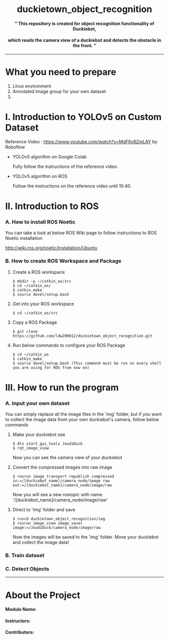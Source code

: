 # <div align=center>duckietown_object_recognition</div>
#### <div align="center">" This repository is created for object recognition functionality of Duckiebot, </div>
#### <div align="center"> which reads the camera view of a duckiebot and detects the obstacle in the front. "</div>

***

# What you need to prepare
1. Linux environment
2. Annotated Image group for your own dataset
3. 

# I. Introduction to YOLOv5 on Custom Dataset
Reference Video : https://www.youtube.com/watch?v=MdF6x6ZmLAY by Roboflow

- YOLOv5 algorithm on Google Colab
       
     Fully follow the instructions of the reference video.

- YOLOv5 algorithm on ROS
       
     Follow the instructions on the reference video until 15:40.



# II. Introduction to ROS

### A. How to install ROS Noetic
You can take a look at below ROS Wiki page to follow instructions to ROS Noetic installation

http://wiki.ros.org/noetic/Installation/Ubuntu

### B. How to create ROS Workspace and Package
1. Create a ROS workspace

       $ mkdir -p ~/catkin_ws/src
       $ cd ~/catkin_ws/
       $ catkin_make
       $ source devel/setup.bash

2. Get into your ROS workspace

       $ cd ~/catkin_ws/src
       
3. Copy a ROS Package

       $ git clone https://github.com/ldw200012/duckietown_object_recognition.git

4. Run below commands to configure your ROS Package

       $ cd ~/catkin_ws
       $ catkin_make
       $ source devel/setup.bash (This command must be run on every shell you are using for ROS from now on)
       
# III. How to run the program

### A. Input your own dataset
You can simply replace all the image files in the 'img' folder, but if you want to collect the image data from your own duckiebot's camera, follow below commands
1. Make your duckiebot see
       
       $ dts start_gui_tools JoudiDuck
       $ rqt_image_view
   
   Now you can see the camera view of your duckiebot

2. Convert the compressed images into raw image

       $ rosrun image_transport republish compressed in:=/[duckiebot_name]/camera_node/image raw out:=/[duckiebot_name]/camera_node/image/raw
   
   Now you will see a new rostopic with name '/[duckiebot_name]/camera_node/image/raw'

3. Direct to 'img' folder and save

       $ roscd duckietown_object_recognition/img
       $ rosrun image_view image_saver image:=/JoudiDuck/camera_node/image/raw
       
   Now the images will be saved to the 'img' folder.
   Move your duckiebot and collect the image data!
  
### B. Train dataset

### C. Detect Objects 

***
# About the Project

#### Module Name: 
#### Instructors: 
#### Contributors: 


